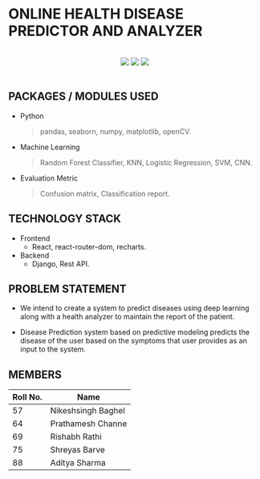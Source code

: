 # ONLINE HEALTH DISEASE PREDICTOR AND ANALYZER

<br>
<div align="center">

<img src="https://img.shields.io/badge/frontend-React-blue?style=for-the-badge">

<img src="https://img.shields.io/badge/frontend-Django-brightgreen?style=for-the-badge">

<img src="https://img.shields.io/badge/Models-Random Forest Classifier, KNN, CNN-blueviolet?style=for-the-badge">

</div>
<br>

## PACKAGES / MODULES USED

- Python
  > pandas, seaborn, numpy, matplotlib, openCV.
- Machine Learning
  > Random Forest Classifier, KNN, Logistic Regression, SVM, CNN.
- Evaluation Metric
  > Confusion matrix, Classification report.

## TECHNOLOGY STACK

- Frontend
  - React, react-router-dom, recharts.
- Backend
  - Django, Rest API.

## PROBLEM STATEMENT

- We intend to create a system to predict diseases using deep learning along with a health analyzer to maintain the report of the patient.

- Disease Prediction system based on predictive modeling predicts the disease of the user based on the symptoms that user provides as an input to the system.

## MEMBERS

| Roll No. | Name               |
| -------- | ------------------ |
| 57       | Nikeshsingh Baghel |
| 64       | Prathamesh Channe  |
| 69       | Rishabh Rathi      |
| 75       | Shreyas Barve      |
| 88       | Aditya Sharma      |
